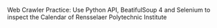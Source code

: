 Web Crawler Practice:
    Use Python API, BeatifulSoup 4 and Selenium to inspect the Calendar of Rensselaer Polytechnic Institute
